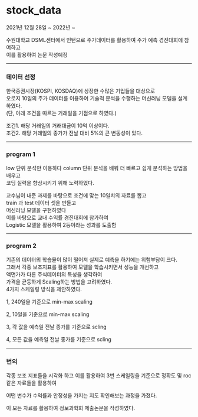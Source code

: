 # stock_data

2021년 12월 28일 ~ 2022년 ~   

수원대학교 DSML센터에서 인턴으로 주가데이터를 활용하여 주가 예측 경진대회에 참여하고   
이를 활용하여 논문 작성예정
***

### 데이터 선정   

한국증권시장(KOSPI, KOSDAQ)에 상장한 수많은 기업들을 대상으로   
오로지 10일의 주가 데이터를 이용하여 기술적 분석을 수행하는 머신러닝 모델을 설계하였다.   
   (단, 아래 조건을 따르는 거래일을 기점으로 하였다.)   
   
조건1. 해당 거래일의 거래대금이 10억 이상이다.   
조건2. 해당 거래일의 종가가 전날 대비 5%의 큰 변동성이 있다.

***

### program 1    
low 단위 분석만 이용하다 column 단위 분석을 배워 더 빠르고 쉽게 분석하는 방법을 배우고    
코딩 실력을 향상시키기 위해 노력하였다.   

교수님이 내준 과제를 바탕으로 조건에 맞는 10일치의 자료를 뽑고   
train 과 test 데이터 셋을 만들고   
머신러닝 모델을 구현하였다   
이를 바탕으로 교내 수익률 경진대회에 참가하여   
Logistic 모델을 활용하여 2등이라는 성과를 도출함   

***

### program 2   

기존의 데이터의 학습율이 많이 떨어져 실제로 예측을 하기에는 위험부담이 크다.   
그래서 각종 보조지표를 활용하여 모델을 학습시키면서 성능을 개선하고   
액면가가 다른 주식데이터의 특성을 생각하여   
가격을 균등하게 Scaling하는 방법을 고려하였다.   
4가지 스케일링 방식을 제안하였다.

1, 240일을 기준으로 min-max scaling 

2, 10일을 기준으로 min-max scaling

3, 각 값을 예측일 전날 종가를 기준으로 scling

4, 모든 값을 예측일 전날 종가를 기준으로 scling


***

### 번외

각종 보조 지표들을 시각화 하고 이를 활용하여 3번 스케일링을 기준으로 정확도 및 roc같은 자료들을 활용하여

어떤 변수가 수익률과 안정성을 가지는 지도 확인해보는 과정을 가졌다.



이 모든 자료를 활용하여 정보과학회 제출논문을 작성하였다.





